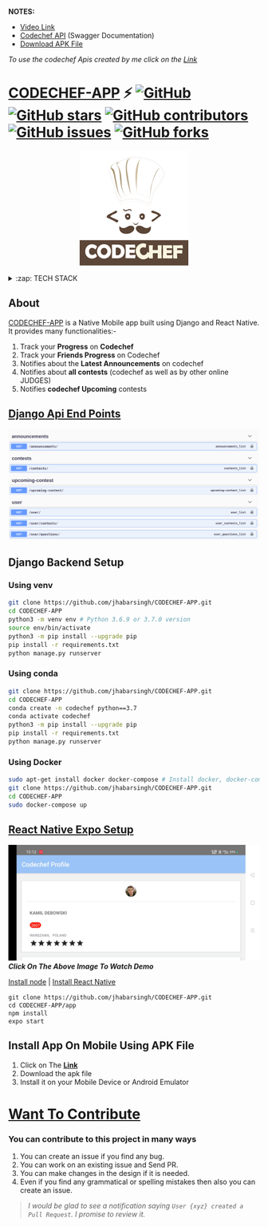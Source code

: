 **NOTES:**
* [Video Link](https://www.youtube.com/watch?v=IRgjNln4s20)
* [Codechef API](https://codechef-api.herokuapp.com/) (Swagger Documentation)
* [Download APK File](https://github.com/jhabarsingh/CODECHEF-APP/blob/main/apk/app-release.apk)

*To use the codechef Apis created by me click on the [Link](https://codechef-api.herokuapp.com/)*

# [CODECHEF-APP]()  ⚡️ [![GitHub](https://img.shields.io/github/license/jhabarsingh/CODECHEF-APP)](https://github.com/jhabarsingh/CODECHEF-APP/blob/master/LICENSE) [![GitHub stars](https://img.shields.io/github/stars/jhabarsingh/CODECHEF-APP)](https://github.com/jhabarsingh/CODECHEF-APP/stargazers)  [![GitHub contributors](https://img.shields.io/github/contributors/jhabarsingh/CODECHEF-APP.svg)](https://github.com/jhabarsingh/CODECHEF-APP/graphs/contributors)  [![GitHub issues](https://img.shields.io/github/issues/jhabarsingh/CODECHEF-APP.svg)](https://github.com/jhabarsingh/CODECHEF-APP/issues) [![GitHub forks](https://img.shields.io/github/forks/jhabarsingh/CODECHEF-APP.svg?style=social&label=Fork)](https://GitHub.com/jhabarsingh/CODECHEF-APP/network/)

<p align="center">
  <img src="https://github.com/jhabarsingh/CODECHEF-APP/blob/main/app/assets/codechef.png?raw=true" />
</p>
<details>
  <summary>:zap: TECH STACK</summary>
  <br/>
  <div style="display:flex;justify-content:space-around">
  <img  title="Django" src="https://icon-library.com/images/django-icon/django-icon-0.jpg" width="50px" height="50px" style="margin-right:5px;" />
  <img title="Heroku"  src="https://www.thedevcoach.co.uk/wp-content/uploads/2020/04/heroku.png" height="50px"  style="margin-right:5px;"/> 
  <img title="React Native" src="https://www.appcoda.com/wp-content/uploads/2015/04/react-native.png" height="50px"   style="margin-right:5px;"/>
  <img  title="Beautiful Soup" src="https://funthon.files.wordpress.com/2017/05/bs.png" height="50px" style="margin-right:5px;" />
  <!--
    <img  title="Play Store" src="https://images.indianexpress.com/2019/03/google-play-store-1200.jpg" height="50px" style="margin-right:5px;" />
  -->
  <img  title="Docker" src="https://pbs.twimg.com/profile_images/1273307847103635465/lfVWBmiW_400x400.png" height="50px" style="margin-right:5px;" />
</div>
</details>


## About
  [CODECHEF-APP]() is a Native Mobile app built using Django and React Native. It provides many functionalities:-
  1. Track your **Progress** on **Codechef**
  2. Track your **Friends Progress** on Codechef
  3. Notifies about the **Latest Announcements** on codechef
  4. Notifies about **all contests** (codechef as well as by other online JUDGES)
  5. Notifies **codechef Upcoming** contests
  
## [Django Api End Points](https://codechef-api.herokuapp.com/)
![Django Apis](https://github.com/jhabarsingh/CODECHEF-APP/blob/main/app/assets/apis.png?raw=true)


## Django Backend Setup

### Using venv
```bash
git clone https://github.com/jhabarsingh/CODECHEF-APP.git 
cd CODECHEF-APP
python3 -m venv env # Python 3.6.9 or 3.7.0 version 
source env/bin/activate
python3 -m pip install --upgrade pip
pip install -r requirements.txt
python manage.py runserver
```

### Using conda
```bash
git clone https://github.com/jhabarsingh/CODECHEF-APP.git 
cd CODECHEF-APP
conda create -n codechef python==3.7 
conda activate codechef
python3 -m pip install --upgrade pip
pip install -r requirements.txt
python manage.py runserver
```

### Using Docker

```bash
sudo apt-get install docker docker-compose # Install docker, docker-compose on linux
git clone https://github.com/jhabarsingh/CODECHEF-APP.git
cd CODECHEF-APP
sudo docker-compose up
```

## [React Native Expo Setup](https://dev.to/runosaduwa/how-to-install-react-native-with-expo-quick-easy-4j8j)

<p align="center" >
  
  [![Watch the video](https://github.com/jhabarsingh/CODECHEF-APP/blob/main/app/assets/thumbnail.jpg?raw=true)](https://www.youtube.com/watch?v=IRgjNln4s20)
  <i><b align="center">Click On The Above Image To Watch Demo</b></i>

</p>

[Install node](https://www.geeksforgeeks.org/installation-of-node-js-on-linux/) | [Install React Native](https://code.likeagirl.io/say-hello-world-using-react-native-in-linux-15955986bc44)
```
git clone https://github.com/jhabarsingh/CODECHEF-APP.git
cd CODECHEF-APP/app
npm install
expo start
```

## Install App On Mobile Using APK File
  1. Click on The [**Link**](https://github.com/jhabarsingh/CODECHEF-APP/blob/main/apk/app-release.apk)
  2. Download the apk file 
  3. Install it on your Mobile Device or Android Emulator



# [Want To Contribute](https://medium.com/mindsdb/contributing-to-an-open-source-project-how-to-get-started-6ba812301738)
### You can contribute to this project in many ways
 1. You can create an issue if you find any bug.
 2. You can work on an existing issue and Send PR.
 3. You can make changes in the design if it is needed.
 4. Even if you find any grammatical or spelling mistakes then also you can create an issue.

> *I would be glad to see a notification saying `User {xyz} created a Pull Request`.
I promise to review it.*
